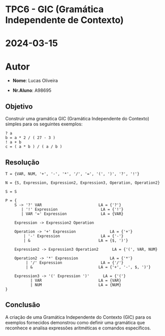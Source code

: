 # TPC6 - GIC (Gramática Independente de Contexto)

# 2024-03-15

# Autor

- **Nome**: Lucas Oliveira

- **Nr.Aluno**: A98695

## Objetivo

Construir uma gramática GIC (Gramática Independente do Contexto) simples para os seguintes exemplos:

```
? a
b = a * 2 / ( 27 - 3 )
! a + b
c = ( a * b ) / ( a / b )
```

## Resolução

```
T = {VAR, NUM, '+', '-', '*', '/', '=', '(', ')', '?', '!'}

N = {S, Expression, Expression2, Expression3, Operation, Operation2}

S = S

P = {
    S -> '?' VAR                         LA = {'?'}
       | '!' Expression                   LA = {'!'}
       | VAR '=' Expression               LA = {VAR}

    Expression -> Expression2 Operation

    Operation -> '+' Expression               LA = {'+'}
        | '-' Expression                  LA = {'-'}
        | &                              LA = {$, ')'} 
    
    Expression2 -> Expression3 Operation2      LA = {'(', VAR, NUM}

    Operation2 -> '*' Expression              LA = {'*'}
         | '/' Expression                 LA = {'/'}
         | &                             LA = {'+', '-', $, ')'}

    Expression3 -> '(' Expression ')'      LA = {'('}
           | VAR                         LA = {VAR}
           | NUM                         LA = {NUM}
}
```

## Conclusão

A criação de uma Gramática Independente do Contexto (GIC) para os exemplos fornecidos demonstrou como definir uma gramática que reconhece e analisa expressões aritméticas e comandos específicos.

